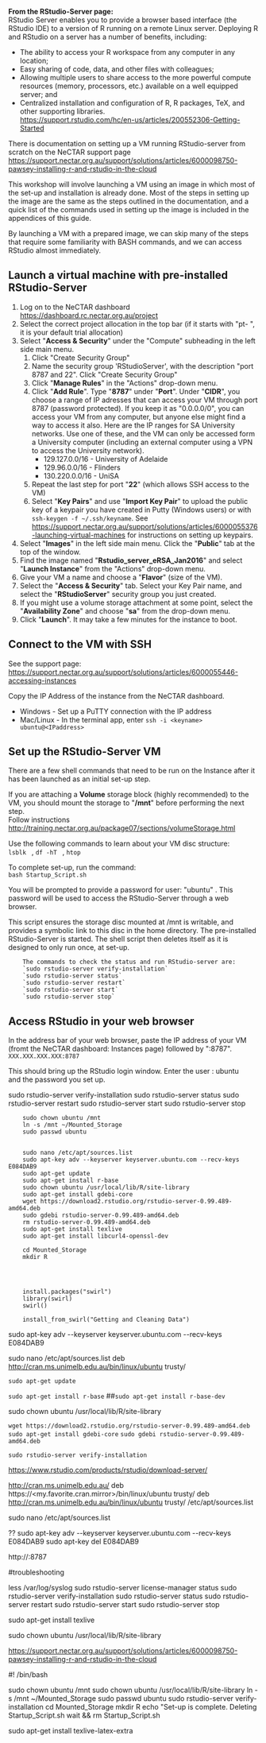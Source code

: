 

**From the RStudio-Server page:**  
RStudio Server enables you to provide a browser based interface (the RStudio IDE) to a version of R running on a remote Linux server. Deploying R and RStudio on a server has a number of benefits, including:

- The ability to access your R workspace from any computer in any location;
- Easy sharing of code, data, and other files with colleagues;
- Allowing multiple users to share access to the more powerful compute resources (memory, processors, etc.) available on a well equipped server; and
- Centralized installation and configuration of R, R packages, TeX, and other supporting libraries.  
<https://support.rstudio.com/hc/en-us/articles/200552306-Getting-Started>


There is documentation on setting up a VM running RStudio-server from scratch on the NeCTAR support page <https://support.nectar.org.au/support/solutions/articles/6000098750-pawsey-installing-r-and-rstudio-in-the-cloud> 

This workshop will involve launching a VM using an image in which most of the set-up and installation is already done.  Most of the steps in setting up the image are the same as the steps outlined in the documentation, and a quick list of the commands used in setting up the image is included in the appendices of this guide.

By launching a VM with a prepared image, we can skip many of the steps that require some familiarity with BASH commands, and we can access RStudio almost immediately.

## Launch a virtual machine with pre-installed RStudio-Server

1. Log on to the NeCTAR dashboard <https://dashboard.rc.nectar.org.au/project>
1. Select the correct project allocation in the top bar (if it starts with "pt- ", it is your default trial allocation)
1. Select "**Access & Security**" under the "Compute" subheading in the left side main menu.
    1. Click "Create Security Group" 
    1. Name the security group 'RStudioServer', with the description "port 8787 and 22". Click "Create Security Group"
    1. Click "**Manage Rules**" in the "Actions" drop-down menu. 
    1. Click "**Add Rule**". Type "**8787**" under "**Port**". Under "**CIDR**", you choose a range of IP adresses that can access your VM through port 8787 (password protected). If you keep it as "0.0.0.0/0", you can access your VM from any computer, but anyone else might find a way to access it also. Here are the IP ranges for SA University networks. Use one of these, and the VM can only be accessed form a University computer (including an external computer using a VPN to access the University network).
        - 129.127.0.0/16 - University of Adelaide
        - 129.96.0.0/16 - Flinders
        - 130.220.0.0/16 - UniSA 
    1. Repeat the last step for port "**22**" (which allows SSH access to the VM)
    1. Select "**Key Pairs**" and use "**Import Key Pair**" to upload the public key of a keypair you have created in Putty (Windows users) or with `ssh-keygen -f ~/.ssh/keyname`. See <https://support.nectar.org.au/support/solutions/articles/6000055376-launching-virtual-machines> for instructions on setting up keypairs.
1. Select "**Images**" in the left side main menu. Click the "**Public**" tab at the top of the window.
1. Find the image named "**Rstudio_server_eRSA_Jan2016**" and select "**Launch Instance**" from the "Actions" drop-down menu.
1. Give your VM a name and choose a "**Flavor**" (size of the VM).
1. Select the "**Access & Security**" tab. Select your Key Pair name, and select the "**RStudioServer**" security group you just created.
1. If you might use a volume storage attachment at some point, select the "**Availability Zone**" and choose "**sa**" from the drop-down menu.
1. Click "**Launch**". It may take a few minutes for the instance to boot.

## Connect to the VM with SSH

See the support page:  
<https://support.nectar.org.au/support/solutions/articles/6000055446-accessing-instances>  

Copy the IP Address of the instance from the NeCTAR dashboard.
  - Windows - Set up a PuTTY connection with the IP address
  - Mac/Linux - In the terminal app, enter `ssh -i <keyname> ubuntu@<IPaddress>`


## Set up the RStudio-Server VM

There are a few shell commands that need to be run on the Instance after it has been launched as an initial set-up step.

If you are attaching a **Volume** storage block (highly recommended) to the VM, you should mount the storage to "**/mnt**" before performing the next step.  
Follow instructions <http://training.nectar.org.au/package07/sections/volumeStorage.html>

Use the following commands to learn about your VM disc structure:  
`lsblk ` , `df -hT ` , `htop `

To complete set-up, run the command:  
`bash Startup_Script.sh`

You will be prompted to provide a password for user: "ubuntu" . This password will be used to access the RStudio-Server through a web browser.

This script ensures the storage disc mounted at /mnt is writable, and provides a symbolic link to this disc in the home directory. The pre-installed RStudio-Server is started. The shell script then deletes itself as it is designed to only run once, at set-up.

        The commands to check the status and run RStudio-server are:  
        `sudo rstudio-server verify-installation`  
        `sudo rstudio-server status`  
        `sudo rstudio-server restart`  
        `sudo rstudio-server start`  
        `sudo rstudio-server stop`  

## Access RStudio in your web browser

In the address bar of your web browser, paste the IP address of your VM (fromt the NeCTAR dashboard: Instances page) followed by ":8787".  
`XXX.XXX.XXX.XXX:8787`

This should bring up the RStudio login window.
Enter the user : ubuntu  
and the password you set up.


sudo rstudio-server verify-installation
sudo rstudio-server status
sudo rstudio-server restart
sudo rstudio-server start
sudo rstudio-server stop



        sudo chown ubuntu /mnt
        ln -s /mnt ~/Mounted_Storage
        sudo passwd ubuntu
        
        
        sudo nano /etc/apt/sources.list
        sudo apt-key adv --keyserver keyserver.ubuntu.com --recv-keys E084DAB9
        sudo apt-get update
        sudo apt-get install r-base
        sudo chown ubuntu /usr/local/lib/R/site-library
        sudo apt-get install gdebi-core
        wget https://download2.rstudio.org/rstudio-server-0.99.489-amd64.deb
        sudo gdebi rstudio-server-0.99.489-amd64.deb
        rm rstudio-server-0.99.489-amd64.deb 
        sudo apt-get install texlive
        sudo apt-get install libcurl4-openssl-dev
        
        cd Mounted_Storage
        mkdir R
        
        
        
        
        install.packages("swirl")
        library(swirl)
        swirl()

        install_from_swirl("Getting and Cleaning Data")


sudo apt-key adv --keyserver keyserver.ubuntu.com --recv-keys E084DAB9


sudo nano /etc/apt/sources.list
deb http://cran.ms.unimelb.edu.au/bin/linux/ubuntu trusty/

`sudo apt-get update`

`sudo apt-get install r-base`
##`sudo apt-get install r-base-dev`

sudo chown ubuntu /usr/local/lib/R/site-library

`wget https://download2.rstudio.org/rstudio-server-0.99.489-amd64.deb`
`sudo apt-get install gdebi-core`
`sudo gdebi rstudio-server-0.99.489-amd64.deb`


`sudo rstudio-server verify-installation`

https://www.rstudio.com/products/rstudio/download-server/

http://cran.ms.unimelb.edu.au/
deb https://<my.favorite.cran.mirror>/bin/linux/ubuntu trusty/
deb http://cran.ms.unimelb.edu.au/bin/linux/ubuntu trusty/
/etc/apt/sources.list

sudo nano /etc/apt/sources.list


??
sudo apt-key adv --keyserver keyserver.ubuntu.com --recv-keys E084DAB9
sudo apt-key del E084DAB9


http://<server-ip>:8787


#troubleshooting

less /var/log/syslog 
sudo rstudio-server license-manager status
sudo rstudio-server verify-installation
sudo rstudio-server status
sudo rstudio-server restart
sudo rstudio-server start
sudo rstudio-server stop

sudo apt-get install texlive

sudo chown ubuntu /usr/local/lib/R/site-library


https://support.nectar.org.au/support/solutions/articles/6000098750-pawsey-installing-r-and-rstudio-in-the-cloud


#! /bin/bash

sudo chown ubuntu /mnt
sudo chown ubuntu /usr/local/lib/R/site-library
ln -s /mnt ~/Mounted_Storage
sudo passwd ubuntu
sudo rstudio-server verify-installation
cd Mounted_Storage
mkdir R
echo "Set-up is complete. Deleting Startup_Script.sh
wait && rm Startup_Script.sh


sudo apt-get install texlive-latex-extra
